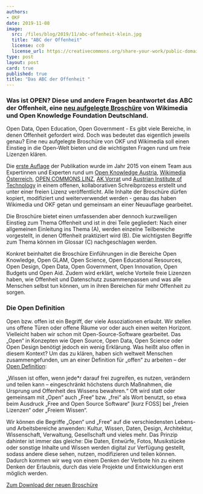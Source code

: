 ```yaml
---
authors:
- OKF
date: 2019-11-08
image:
  src: /files/blog/2019/11/abc-offenheit-klein.jpg
  title: "ABC der Offenheit"
  license: cc0
  license_url: https://creativecommons.org/share-your-work/public-domain/cc0/
type: post
layout: post
card: true
published: true
title: "Das ABC der Offenheit "
---
```

### Was ist OPEN? Diese und andere Fragen beantwortet das ABC der Offenheit, eine [neu aufgelegte Broschüre](https://upload.wikimedia.org/wikipedia/commons/a/a9/ABC_der_Offenheit_-_Brosch%C3%BCre_%282019%29.pdf) von Wikimedia und Open Knowledge Foundation Deutschland.

Open Data, Open Education, Open Government - Es gibt viele Bereiche, in denen Offenheit gefordert wird. Doch was bedeutet das eigentlich jeweils genau? Eine neu aufgelegte Broschüre von OKF und Wikimedia soll einen Einstieg in die Open-Welt bieten und die wichtigsten Fragen rund um freie Lizenzen klären.

Die [erste Auflage](https://commons.wikimedia.org/wiki/File:ABC-der-Offenheit.pdf) der Publikation wurde im Jahr 2015 von einem Team aus Expertinnen und Experten rund um [Open Knowledge Austria](http://okfn.at), [Wikimedia Österreich](http://wikimedia.at/), [OPEN COMMONS LINZ](https://opencommons.linz.at), [AK Vorrat](http://akvorrat.at/) und [Austrian Institute of Technology](http://ait.ac.at) in einem offenen, kollaborativen Schreibprozess erstellt und unter einer freien Lizenz veröffentlicht. Alle Inhalte der Broschüre dürfen kopiert, modifiziert und weiterverwendet werden - genau das haben Wikimedia und OKF getan und gemeinsam an einer Neuauflage gearbeitet.

Die Broschüre bietet einen umfassenden aber dennoch kurzweiligen Einstieg zum Thema Offenheit und ist in drei Teile gegliedert: Nach einer allgemeinen Einleitung ins Thema (A), werden einzelne Teilbereiche vorgestellt, in denen Offenheit praktiziert wird (B). Die wichtigsten Begriffe zum Thema können im Glossar (C) nachgeschlagen werden.

Konkret beinhaltet die Broschüre Einführungen in die Bereiche Open Knowledge, Open GLAM, Open Science, Open Educational Resources, Open Design, Open Data, Open Government, Open Innovation, Open Budgets und Open Aid. Zudem wird erklärt, welche Vorteile freie Lizenzen haben, wie Offenheit und Datenschutz zusammenpassen und was alle Menschen selbst tun können, um in ihren Bereichen für mehr Offenheit zu sorgen.

### Die Open Definition
Open bzw. offen ist ein Begriff, der viele Assoziationen erlaubt. Wir stellen uns offene Türen oder offene Räume vor oder auch einen weiten Horizont. Vielleicht haben wir schon mit Open-Source-Software gearbeitet. Das „Open“ in Konzepten wie Open Source, Open Data, Open Science oder Open Design benötigt jedoch ein wenig Erklärung. Was heißt also offen in diesem Kontext? Um das zu klären, haben sich weltweit Menschen zusammengefunden, um an einer Definition für „offen“ zu arbeiten – der [Open Definition](https://opendefinition.org/od/2.0/de/):

„Wissen ist offen, wenn jede*r darauf frei zugreifen, es nutzen, verändern und teilen kann – eingeschränkt höchstens durch Maßnahmen, die Ursprung und Offenheit des Wissens bewahren.“ Oft wird statt oder gemeinsam mit „Open“ auch „Free“ bzw. „frei“ als Wort benutzt, so etwa beim Ausdruck „Free and Open Source Software“ [kurz FOSS] bei „freien Lizenzen“ oder „Freiem Wissen“.

Wir können die Begriffe „Open“ und „Free“ auf die verschiedensten Lebens- und  Arbeitsbereiche anwenden: Kultur, Wissen, Daten, Design, Architektur, Wissenschaft, Verwaltung, Gesellschaft und vieles mehr. Das Prinzip dahinter ist immer das gleiche: Die Daten, Entwürfe, Fotos, Musikstücke oder sonstige Inhalte und Wissen werden digital zur Verfügung gestellt, sodass andere diese sehen, nutzen, modifizieren und teilen können. Dadurch kommen wir weg von einem Denken der Verbote hin zu einem Denken der Erlaubnis, durch das viele Projekte und Entwicklungen erst möglich werden.

[Zum Download der neuen Broschüre](https://commons.wikimedia.org/wiki/File:ABC_der_Offenheit_-_Broschüre_(2019).pdf)
